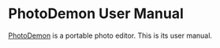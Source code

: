 # PhotoDemon User Manual

[PhotoDemon](https://github.com/tannerhelland/PhotoDemon) is a portable photo editor.  This is its user manual.
